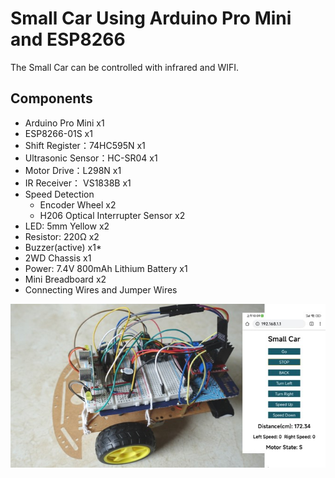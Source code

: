 # Small Car Using Arduino Pro Mini and ESP8266

The Small Car can be controlled with infrared and WIFI.

## ​Components

* Arduino Pro Mini x1
* ESP8266-01S x1
* Shift Register：74HC595N  x1
* Ultrasonic Sensor：HC-SR04 x1   
* Motor Drive：L298N x1
* IR Receiver： VS1838B x1
* Speed Detection 
  * Encoder Wheel x2
  * H206 Optical Interrupter Sensor x2
* LED: 5mm Yellow x2
* Resistor: 220Ω x2
* Buzzer(active) x1*
* 2WD Chassis x1 
* Power: 7.4V 800mAh Lithium Battery x1
* Mini Breadboard x2
* Connecting Wires and Jumper Wires

![](img/small_car.jpg)






